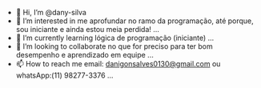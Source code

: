 - 👋 Hi, I’m @dany-silva
- 👀 I’m interested in me aprofundar no ramo da programação, até porque, sou iniciante e ainda estou meia perdida! ...
- 🌱 I’m currently learning lógica de programação (iniciante) ...
- 💞️ I’m looking to collaborate no que for preciso para ter bom desempenho e aprendizado em equipe ...
- 📫 How to reach me email: danigonsalves0130@gmail.com ou whatsApp:(11) 98277-3376 ...

<!---
dany-silva/dany-silva is a ✨ special ✨ repository because its `README.md` (this file) appears on your GitHub profile.
You can click the Preview link to take a look at your changes.
--->
